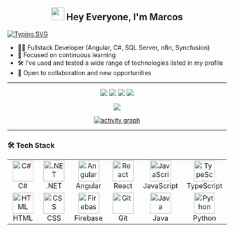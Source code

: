 <h2 align="center">
  <img src="https://emojis.slackmojis.com/emojis/images/1531849430/4246/blob-sunglasses.gif?1531849430" width="30"/> 
  Hey Everyone, I'm Marcos
</h2>

<p align="center">
  
[![Typing SVG](https://readme-typing-svg.demolab.com?font=Roboto,sans-serif&size=40&pause=1000&color=40c463&center=true&vCenter=true&random=false&width=1200&lines=%F0%9F%92%BB+Fullstack+Developer;🚀+Angular+%7C+C%23+%7C+SQL+Server;⚡+Always+Learning+%26+Building)](https://git.io/typing-svg)

</p>

- 👨‍💻 Fullstack Developer (Angular, C#, SQL Server, n8n, Syncfusion)  
- 📖 Focused on continuous learning  
- 🛠️ I’ve used and tested a wide range of technologies listed in my profile  
- 👥 Open to collaboration and new opportunities  

---

<div align="center">

![](http://github-profile-summary-cards.vercel.app/api/cards/stats?username=marcoscalera&theme=github_dark)
![](http://github-profile-summary-cards.vercel.app/api/cards/productive-time?username=marcoscalera&theme=github_dark&utcOffset=8)
![](http://github-profile-summary-cards.vercel.app/api/cards/repos-per-language?username=marcoscalera&theme=github_dark)
![](http://github-profile-summary-cards.vercel.app/api/cards/most-commit-language?username=marcoscalera&theme=github_dark)

<p align="center">
  <img alig src="https://github-profile-trophy.vercel.app/?username=marcoscalera&theme=onedark&column=-1&title=Repositories,Stars,Commits,Followers,PullRequest,MultipleLang&margin-w=10" />
</p>

[![activity graph](https://github-readme-activity-graph.vercel.app/graph?username=marcoscalera&bg_color=0d1117&color=ffffff&line=40c463&point=fff7e0&area=true&hide_border=true)](https://github.com/marcoscalera/github-readme-activity-graph)

</div>

---

### 🛠️ Tech Stack  

<div align="center">

<table>
<tr>
<td align="center" width="120">
  <img src="https://skillicons.dev/icons?i=cs" width="48" alt="C#"/><br>C#
</td>
<td align="center" width="120">
  <img src="https://skillicons.dev/icons?i=dotnet" width="48" alt=".NET"/><br>.NET
</td>
<td align="center" width="120">
  <img src="https://skillicons.dev/icons?i=angular" width="48" alt="Angular"/><br>Angular
</td>
<td align="center" width="120">
  <img src="https://skillicons.dev/icons?i=react" width="48" alt="React"/><br>React
</td>
<td align="center" width="120">
  <img src="https://skillicons.dev/icons?i=js" width="48" alt="JavaScript"/><br>JavaScript
</td>
<td align="center" width="120">
  <img src="https://skillicons.dev/icons?i=ts" width="48" alt="TypeScript"/><br>TypeScript
</td>
</tr>
<tr>
<td align="center" width="120">
  <img src="https://skillicons.dev/icons?i=html" width="48" alt="HTML"/><br>HTML
</td>
<td align="center" width="120">
  <img src="https://skillicons.dev/icons?i=css" width="48" alt="CSS"/><br>CSS
</td>
<td align="center" width="120">
  <img src="https://skillicons.dev/icons?i=firebase" width="48" alt="Firebase"/><br>Firebase
</td>
<td align="center" width="120">
  <img src="https://skillicons.dev/icons?i=git" width="48" alt="Git"/><br>Git
</td>
<td align="center" width="120">
  <img src="https://skillicons.dev/icons?i=java" width="48" alt="Java"/><br>Java
</td>
<td align="center" width="120">
  <img src="https://skillicons.dev/icons?i=python" width="48" alt="Python"/><br>Python
</td>
</tr>
</table>

</div>
